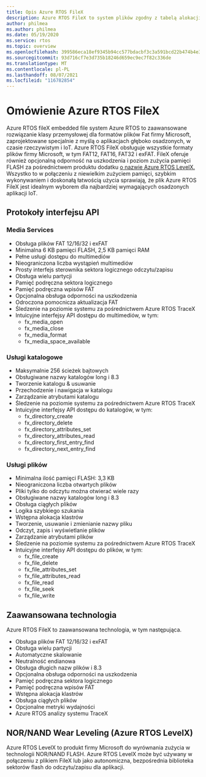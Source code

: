 ```yaml
---
title: Opis Azure RTOS FileX
description: Azure RTOS FileX to system plików zgodny z tabelą alokacji plików (FAT) o wysokiej wydajności, który jest w pełni zintegrowany z systemem Azure RTOS ThreadX i dostępny dla wszystkich obsługiwanych procesorów. Podobnie jak Azure RTOS ThreadX, plik Azure RTOS FileX został zaprojektowany tak, aby miał niewielkie rozmiary i wysoką wydajność, dzięki czemu idealnie nadaje się do współczesnych głęboko osadzonych aplikacji, które wymagają operacji zarządzania plikami. Plik FileX obsługuje większość nośników fizycznych, w tym pamięci RAM, Azure RTOS USBX, SD CARD i pamięci flash NAND/NOR za pośrednictwem Azure RTOS LevelX.
author: philmea
ms.author: philmea
ms.date: 05/19/2020
ms.service: rtos
ms.topic: overview
ms.openlocfilehash: 399586eca18ef9345b94cc577bdacbf3c3a591bcd22b474b4e3d4ca4eefb4432
ms.sourcegitcommit: 93d716cf7e3d735b18246d659ec9ec7f82c336de
ms.translationtype: MT
ms.contentlocale: pl-PL
ms.lasthandoff: 08/07/2021
ms.locfileid: "116782854"
---
```

# <a name="overview-of-azure-rtos-filex"></a>Omówienie Azure RTOS FileX

Azure RTOS fileX embedded file system Azure RTOS to zaawansowane rozwiązanie klasy przemysłowej dla formatów plików Fat firmy Microsoft, zaprojektowane specjalnie z myślą o aplikacjach głęboko osadzonych, w czasie rzeczywistym i IoT. Azure RTOS FileX obsługuje wszystkie formaty plików firmy Microsoft, w tym FAT12, FAT16, FAT32 i exFAT. FileX oferuje również opcjonalną odporność na uszkodzenia i poziom zużycia pamięci FLASH za pośrednictwem produktu dodatku [o nazwie Azure RTOS LevelX.](https://docs.microsoft.com/azure/rtos/levelx/) Wszystko to w połączeniu z niewielkim zużyciem pamięci, szybkim wykonywaniem i doskonałą łatwością użycia sprawiają, że plik Azure RTOS FileX jest idealnym wyborem dla najbardziej wymagających osadzonych aplikacji IoT.

## <a name="api-protocols"></a>Protokoły interfejsu API

### <a name="media-services"></a>Media Services

- Obsługa plików FAT 12/16/32 i exFAT
- Minimalna 6 KB pamięci FLASH, 2,5 KB pamięci RAM
- Pełne usługi dostępu do multimediów
- Nieograniczona liczba wystąpień multimediów
- Prosty interfejs sterownika sektora logicznego odczytu/zapisu
- Obsługa wielu partycji
- Pamięć podręczna sektora logicznego
- Pamięć podręczna wpisów FAT
- Opcjonalna obsługa odporności na uszkodzenia
- Odroczona pomocnicza aktualizacja FAT
- Śledzenie na poziomie systemu za pośrednictwem Azure RTOS TraceX
- Intuicyjne interfejsy API dostępu do multimediów, w tym:
  - fx_media_open
  - fx_media_close
  - fx_media_format
  - fx_media_space_available

### <a name="directory-services"></a>Usługi katalogowe

- Maksymalnie 256 ścieżek bajtowych
- Obsługiwane nazwy katalogów long i 8.3
- Tworzenie katalogu & usuwanie
- Przechodzenie i nawigacja w katalogu
- Zarządzanie atrybutami katalogu
- Śledzenie na poziomie systemu za pośrednictwem Azure RTOS TraceX
- Intuicyjne interfejsy API dostępu do katalogów, w tym:
  - fx_directory_create
  - fx_directory_delete
  - fx_directory_attributes_set
  - fx_directory_attributes_read
  - fx_directory_first_entry_find
  - fx_directory_next_entry_find

### <a name="file-services"></a>Usługi plików

- Minimalna ilość pamięci FLASH: 3,3 KB
- Nieograniczona liczba otwartych plików
- Pliki tylko do odczytu można otwierać wiele razy
- Obsługiwane nazwy katalogów long i 8.3
- Obsługa ciągłych plików
- Logika szybkiego szukania
- Wstępna alokacja klastrów
- Tworzenie, usuwanie i zmienianie nazwy pliku
- Odczyt, zapis i wyświetlanie plików
- Zarządzanie atrybutami plików
- Śledzenie na poziomie systemu za pośrednictwem Azure RTOS TraceX
- Intuicyjne interfejsy API dostępu do plików, w tym:
  - fx_file_create
  - fx_file_delete
  - fx_file_attributes_set
  - fx_file_attributes_read
  - fx_file_read
  - fx_file_seek
  - fx_file_write

## <a name="advanced-technology"></a>Zaawansowana technologia

Azure RTOS FileX to zaawansowana technologia, w tym następująca.

- Obsługa plików FAT 12/16/32 i exFAT
- Obsługa wielu partycji
- Automatyczne skalowanie
- Neutralność endianowa
- Obsługa długich nazw plików i 8.3
- Opcjonalna obsługa odporności na uszkodzenia
- Pamięć podręczna sektora logicznego
- Pamięć podręczna wpisów FAT
- Wstępna alokacja klastrów
- Obsługa ciągłych plików
- Opcjonalne metryki wydajności
- Azure RTOS analizy systemu TraceX

## <a name="nornand-wear-leveling-azure-rtos-levelx"></a>NOR/NAND Wear Leveling (Azure RTOS LevelX)

Azure RTOS LevelX to produkt firmy Microsoft do wyrównania zużycia w technologii NOR/NAND FLASH. Azure RTOS LevelX może być używany w połączeniu z plikiem FileX lub jako autonomiczna, bezpośrednia biblioteka sektorów flash do odczytu/zapisu dla aplikacji.
